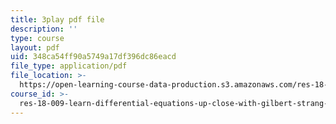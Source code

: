 ```yaml
---
title: 3play pdf file
description: ''
type: course
layout: pdf
uid: 348ca54ff90a5749a17df396dc86eacd
file_type: application/pdf
file_location: >-
  https://open-learning-course-data-production.s3.amazonaws.com/res-18-009-learn-differential-equations-up-close-with-gilbert-strang-and-cleve-moler-fall-2015/348ca54ff90a5749a17df396dc86eacd_-D4GDdxJrpg.pdf
course_id: >-
  res-18-009-learn-differential-equations-up-close-with-gilbert-strang-and-cleve-moler-fall-2015
---
```

